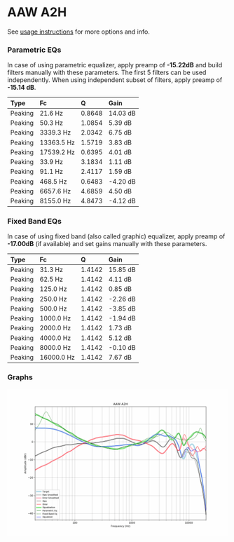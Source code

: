 # AAW A2H
See [usage instructions](https://github.com/jaakkopasanen/AutoEq#usage) for more options and info.

### Parametric EQs
In case of using parametric equalizer, apply preamp of **-15.22dB** and build filters manually
with these parameters. The first 5 filters can be used independently.
When using independent subset of filters, apply preamp of **-15.14 dB**.

| Type    | Fc         |      Q | Gain     |
|:--------|:-----------|:-------|:---------|
| Peaking | 21.6 Hz    | 0.8648 | 14.03 dB |
| Peaking | 50.3 Hz    | 1.0854 | 5.39 dB  |
| Peaking | 3339.3 Hz  | 2.0342 | 6.75 dB  |
| Peaking | 13363.5 Hz | 1.5719 | 3.83 dB  |
| Peaking | 17539.2 Hz | 0.6395 | 4.01 dB  |
| Peaking | 33.9 Hz    | 3.1834 | 1.11 dB  |
| Peaking | 91.1 Hz    | 2.4117 | 1.59 dB  |
| Peaking | 468.5 Hz   | 0.6483 | -4.20 dB |
| Peaking | 6657.6 Hz  | 4.6859 | 4.50 dB  |
| Peaking | 8155.0 Hz  | 4.8473 | -4.12 dB |

### Fixed Band EQs
In case of using fixed band (also called graphic) equalizer, apply preamp of **-17.00dB**
(if available) and set gains manually with these parameters.

| Type    | Fc         |      Q | Gain     |
|:--------|:-----------|:-------|:---------|
| Peaking | 31.3 Hz    | 1.4142 | 15.85 dB |
| Peaking | 62.5 Hz    | 1.4142 | 4.11 dB  |
| Peaking | 125.0 Hz   | 1.4142 | 0.85 dB  |
| Peaking | 250.0 Hz   | 1.4142 | -2.26 dB |
| Peaking | 500.0 Hz   | 1.4142 | -3.85 dB |
| Peaking | 1000.0 Hz  | 1.4142 | -1.94 dB |
| Peaking | 2000.0 Hz  | 1.4142 | 1.73 dB  |
| Peaking | 4000.0 Hz  | 1.4142 | 5.12 dB  |
| Peaking | 8000.0 Hz  | 1.4142 | -0.10 dB |
| Peaking | 16000.0 Hz | 1.4142 | 7.67 dB  |

### Graphs
![](./AAW%20A2H.png)